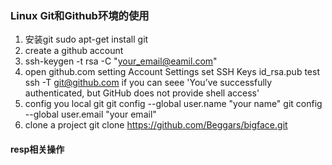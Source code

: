 ### Linux Git和Github环境的使用

1. 安装git
sudo apt-get install git
2. create a github account
3. ssh-keygen -t rsa -C "your_email@eamil.com"
4. open github.com setting Account Settings set SSH Keys id_rsa.pub
 test ssh -T git@github.com if you can seee 'You’ve successfully authenticated, but GitHub does not provide shell access'
5. config you local git
        git config --global user.name "your name"
        git config --global user.email "your email"
6.  clone a project git clone https://github.com/Beggars/bigface.git


#### resp相关操作
